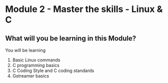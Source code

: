# Module 2 - Master the skills - Linux & C 

## What will you be learning in this Module?
You will be learning 
1. Basic Linux commands 
2. C programming basics 
3. C Coding Style and C coding standards
4. Gstreamer basics

